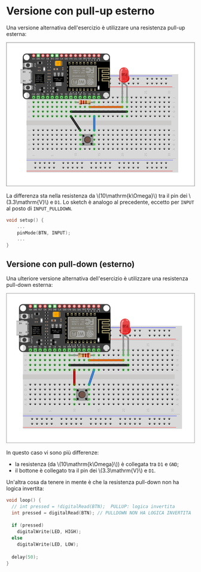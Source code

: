 # Versione con pull-up esterno

Una versione alternativa dell'esercizio è utilizzare una resistenza pull-up esterna:

<div style="text-align: center"><img src="../../image/btn_led_pullup_ext.png" alt="Circuito per accensione led alla pressione del bottone"></div>

La differenza sta nella resistenza da \\(10\mathrm{k\Omega}\\) tra il pin dei \\(3.3\mathrm{V}\\) e `D1`.
Lo sketch è analogo al precedente, eccetto per `INPUT` al posto di `INPUT_PULLDOWN`.

```c
void setup() {
    ...
    pinMode(BTN, INPUT);
    ...
}
```

## Versione con pull-down (esterno)

Una ulteriore versione alternativa dell'esercizio è utilizzare una resistenza pull-down esterna:

<div style="text-align: center"><img src="../../image/btn_led_pulldown_ext.png" alt="Circuito per accensione led alla pressione del bottone"></div>

In questo caso vi sono più differenze:

- la resistenza (da \\(10\mathrm{k\Omega}\\)) è collegata tra `D1` e `GND`;
- il bottone è collegato tra il pin dei \\(3.3\mathrm{V}\\) e `D1`.

Un'altra cosa da tenere in mente è che la resistenza pull-down non ha logica invertita:

```c
void loop() {
  // int pressed = !digitalRead(BTN);  PULLUP: logica invertita
  int pressed = digitalRead(BTN); // PULLDOWN NON HA LOGICA INVERTITA

  if (pressed)
    digitalWrite(LED, HIGH);
  else
    digitalWrite(LED, LOW);

  delay(50);
}
```
